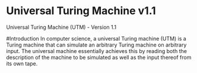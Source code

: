 # Universal Turing Machine v1.1
Universal Turing Machine (UTM) - Version 1.1

#Introduction
In computer science, a universal Turing machine (UTM) is a Turing machine that can simulate an arbitrary Turing machine on arbitrary input. The universal machine essentially achieves this by reading both the description of the machine to be simulated as well as the input thereof from its own tape.
